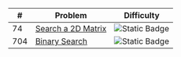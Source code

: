 | # | Problem                                |                           Difficulty                            |
|---|----------------------------------------|:---------------------------------------------------------------:|
| 74 | [Search a 2D Matrix](../solutions/74_search_a_2d_matrix.md) | ![Static Badge](https://img.shields.io/badge/Medium-yellow) |
| 704 | [Binary Search](../solutions/704_binary_search.md) | ![Static Badge](https://img.shields.io/badge/Easy-brightgreen) |
